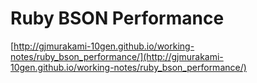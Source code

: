 Ruby BSON Performance
=====================

[http://gjmurakami-10gen.github.io/working-notes/ruby_bson_performance/](http://gjmurakami-10gen.github.io/working-notes/ruby_bson_performance/)